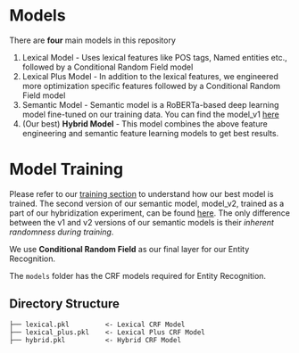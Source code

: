 # Models

There are **four** main models in this repository

1. Lexical Model - Uses lexical features like POS tags, Named entities etc., followed by a Conditional Random Field model
2. Lexical Plus Model - In addition to the lexical features, we engineered more optimization specific features followed by a Conditional Random Field model
3. Semantic Model - Semantic model is a RoBERTa-based deep learning model fine-tuned on our training data. You can find the model_v1 [here](https://huggingface.co/skadio/ner4opt-roberta-v1) 
4. (Our best) **Hybrid Model** - This model combines the above feature engineering and semantic feature learning models to get best results. 

# Model Training
Please refer to our [training section](https://github.com/skadio/Ner4Opt/training) to understand how our best model is trained. 
The second version of our semantic model, model_v2, trained as a part of our hybridization experiment, can be found [here](https://huggingface.co/skadio/ner4opt-roberta-v2). The only difference between the v1 and v2 versions of our semantic models is their _inherent randomness during training_.

We use **Conditional Random Field** as our final layer for our Entity Recognition.

The `models` folder has the CRF models required for Entity Recognition.

## Directory Structure
```
├── lexical.pkl         <- Lexical CRF Model 
├── lexical_plus.pkl    <- Lexical Plus CRF Model
├── hybrid.pkl          <- Hybrid CRF Model
```
